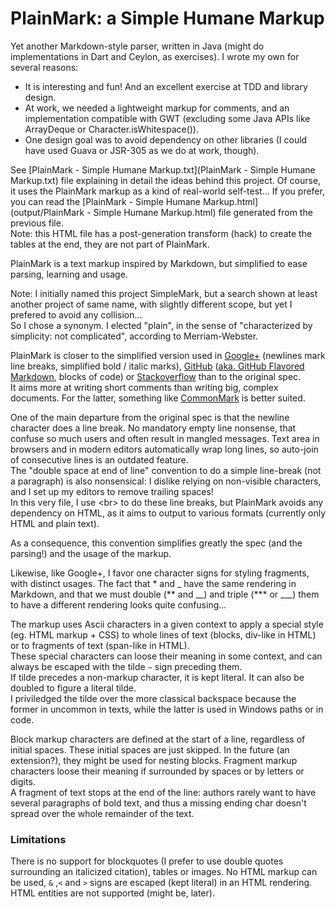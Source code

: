 PlainMark: a Simple Humane Markup
==================================

Yet another Markdown-style parser, written in Java (might do implementations in Dart and Ceylon, as exercises). I wrote my own for several reasons:
- It is interesting and fun! And an excellent exercise at TDD and library design.
- At work, we needed a lightweight markup for comments, and an implementation compatible with GWT (excluding some Java APIs like ArrayDeque or Character.isWhitespace()).
- One design goal was to avoid dependency on other libraries (I could have used Guava or JSR-305 as we do at work, though).

See [PlainMark - Simple Humane Markup.txt](PlainMark - Simple Humane Markup.txt) file explaining in detail the ideas behind this project. Of course, it uses the PlainMark markup as a kind of real-world self-test... If you prefer, you can read the [PlainMark - Simple Humane Markup.html](output/PlainMark - Simple Humane Markup.html) file generated from the previous file.<br>
Note: this HTML file has a post-generation transform (hack) to create the tables at the end, they are not part of PlainMark.

PlainMark is a text markup inspired by Markdown, but simplified to ease parsing, learning and usage.

Note: I initially named this project SimpleMark, but a search shown at least another project of same name, with slightly different scope, but yet I prefered to avoid any collision...<br>
So I chose a synonym. I elected "plain", in the sense of "characterized by simplicity: not complicated", according to Merriam-Webster.

PlainMark is closer to the simplified version used in [Google+](http://webapps.stackexchange.com/questions/23078/what-are-all-the-formatting-options-for-a-google-post) (newlines mark line breaks, simplified bold / italic marks), [GitHub](https://help.github.com/articles/markdown-basics/) ([aka. GitHub Flavored Markdown](https://help.github.com/articles/github-flavored-markdown/), blocks of code) or [Stackoverflow](http://stackoverflow.com/editing-help) than to the original spec.<br>
It aims more at writing short comments than writing big, complex documents. For the latter, something like [CommonMark](http://commonmark.org/) is better suited.

One of the main departure from the original spec is that the newline character does a line break. No mandatory empty line nonsense, that confuse so much users and often result in mangled messages. Text area in browsers and in modern editors automatically wrap long lines, so auto-join of consecutive lines is an outdated feature.<br>
The "double space at end of line" convention to do a simple line-break (not a paragraph) is also nonsensical: I dislike relying on non-visible characters, and I set up my editors to remove trailing spaces!<br>
In this very file, I use &lt;br> to do these line breaks, but PlainMark avoids any dependency on HTML, as it aims to output to various formats (currently only HTML and plain text).

As a consequence, this convention simplifies greatly the spec (and the parsing!) and the usage of the markup.

Likewise, like Google+, I favor one character signs for styling fragments, with distinct usages. The fact that * and _ have the same rendering in Markdown, and that we must double (** and __) and triple (*** or ___) them to have a different rendering looks quite confusing...

The markup uses Ascii characters in a given context to apply a special style (eg. HTML markup + CSS) to whole lines of text (blocks, div-like in HTML) or to fragments of text (span-like in HTML).<br>
These special characters can loose their meaning in some context, and can always be escaped with the tilde `~` sign preceding them.<br>
If tilde precedes a non-markup character, it is kept literal. It can also be doubled to figure a literal tilde.<br>
I priviledged the tilde over the more classical backspace because the former in uncommon in texts, while the latter is used in Windows paths or in code.

Block markup characters are defined at the start of a line, regardless of initial spaces. These initial spaces are just skipped. In the future (an extension?), they might be used for nesting blocks.
Fragment markup characters loose their meaning if surrounded by spaces or by letters or digits.<br>
A fragment of text stops at the end of the line: authors rarely want to have several paragraphs of bold text, and thus a missing ending char doesn't spread over the whole remainder of the text.

### Limitations

There is no support for blockquotes (I prefer to use double quotes surrounding an italicized citation), tables or images. No HTML markup can be used, `&` ,`<` and `>` signs are escaped (kept literal) in an HTML rendering. HTML entities are not supported (might be, later).
